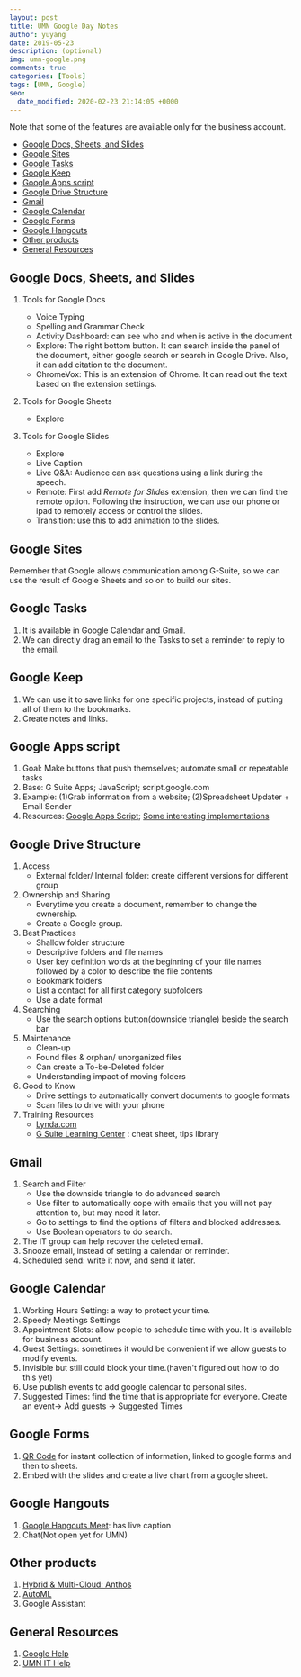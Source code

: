 ```yaml
---
layout: post
title: UMN Google Day Notes
author: yuyang
date: 2019-05-23
description: (optional)
img: umn-google.png
comments: true
categories: [Tools]
tags: [UMN, Google]
seo:
  date_modified: 2020-02-23 21:14:05 +0000
---
```


Note that some of the features are available only for the business account.

- [Google Docs, Sheets, and Slides](#google-docs-sheets-and-slides)
- [Google Sites](#google-sites)
- [Google Tasks](#google-tasks)
- [Google Keep](#google-keep)
- [Google Apps script](#google-apps-script)
- [Google Drive Structure](#google-drive-structure)
- [Gmail](#gmail)
- [Google Calendar](#google-calendar)
- [Google Forms](#google-forms)
- [Google Hangouts](#google-hangouts)
- [Other products](#other-products)
- [General Resources](#general-resources)

## Google Docs, Sheets, and Slides

1. Tools for Google Docs
    - Voice Typing
    - Spelling and Grammar Check
    - Activity Dashboard: can see who and when is active in the document
    - Explore: The right bottom button. It can search inside the panel of the document, either google search or search in Google Drive. Also, it can add citation to the document.
    - ChromeVox: This is an extension of Chrome. It can read out the text based on the extension settings.

2. Tools for Google Sheets
    - Explore

3. Tools for Google Slides
    - Explore
    - Live Caption
    - Live Q&A: Audience can ask questions using a link during the speech.
    - Remote: First add *Remote for Slides* extension, then we can find the remote option. Following the instruction, we can use our phone or ipad to remotely access or control the slides.
    - Transition: use this to add animation to the slides.

## Google Sites
Remember that Google allows communication among G-Suite, so we can use the result of Google Sheets and so on to build our sites.

## Google Tasks
1. It is available in Google Calendar and Gmail.
2. We can directly drag an email to the Tasks to set a reminder to reply to the email.

## Google Keep
1. We can use it to save links for one specific projects, instead of putting all of them to the bookmarks.
2. Create notes and links.

## Google Apps script
1. Goal: Make buttons that push themselves; automate small or repeatable tasks
2. Base: G Suite Apps; JavaScript; script.google.com
3. Example: (1)Grab information from a website; (2)Spreadsheet Updater + Email Sender
4. Resources: [Google Apps Script](https://developers.google.com/apps-script/); 
[Some interesting implementations](https://ctrlq.org/dev/google-apps-script)

## Google Drive Structure
1. Access
    - External folder/ Internal folder: create different versions for different group
2. Ownership and Sharing
    - Everytime you create a document, remember to change the ownership.
    - Create a Google group.
3. Best Practices
    - Shallow folder structure
    - Descriptive folders and file names
    - User key definition words at the beginning of your file names followed by a color to describe the file contents
    - Bookmark folders
    - List a contact for all first category subfolders
    - Use a date format
4. Searching
    - Use the search options button(downside triangle) beside the search bar
5. Maintenance
    - Clean-up
    - Found files & orphan/ unorganized files
    - Can create a To-be-Deleted folder
    - Understanding impact of moving folders
6. Good to Know
    - Drive settings to automatically convert documents to google formats
    - Scan files to drive with your phone
7. Training Resources
    - [Lynda.com](https://www.lynda.com/)
    - [G Suite Learning Center](https://www.lynda.com/) : cheat sheet, tips library

## Gmail
1. Search and Filter
    - Use the downside triangle to do advanced search 
    - Use filter to automatically cope with emails that you will not pay attention to, but may need it later.
    - Go to settings to find the options of filters and blocked addresses.
    - Use Boolean operators to do search.
2. The IT group can help recover the deleted email.
3. Snooze email, instead of setting a calendar or reminder.
4. Scheduled send: write it now, and send it later.

## Google Calendar
1. Working Hours Setting: a way to protect your time.
2. Speedy Meetings Settings
3. Appointment Slots: allow people to schedule time with you. It is available for business account.
4. Guest Settings: sometimes it would be convenient if we allow guests to modify events.
5. Invisible but still could block your time.(haven't figured out how to do this yet)
6. Use publish events to add google calendar to personal sites.
7. Suggested Times: find the time that is appropriate for everyone. Create an event-> Add guests -> Suggested Times

## Google Forms
1. [QR Code](https://www.the-qrcode-generator.com/) for instant collection of information, linked to google forms and then to sheets.
2. Embed with the slides and create a live chart from a google sheet.

## Google Hangouts
1. [Google Hangouts Meet](https://gsuite.google.com/products/meet/): has live caption
2. Chat(Not open yet for UMN)

## Other products
1. [Hybrid & Multi-Cloud: Anthos](https://cloud.google.com/anthos/)
2. [AutoML](https://cloud.google.com/automl/)
3. Google Assistant

## General Resources
1. [Google Help](https://support.google.com/)
2. [UMN IT Help](https://it.umn.edu/technology-help-our-staff)


